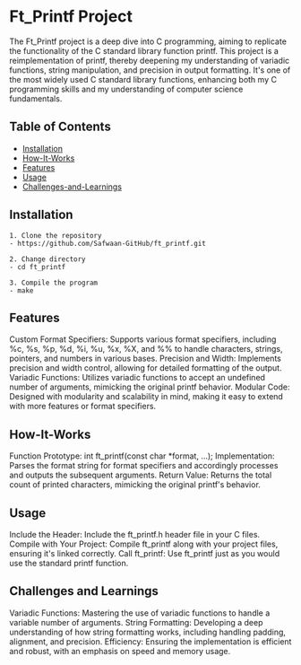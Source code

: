 # Ft_Printf Project

The Ft_Printf project is a deep dive into C programming, aiming to replicate the functionality of the C standard library function printf. This project is a reimplementation of printf, thereby deepening my understanding of variadic functions, string manipulation, and precision in output formatting. It's one of the most widely used C standard library functions, enhancing both my C programming skills and my understanding of computer science fundamentals.

## Table of Contents
- [Installation](#installation)
- [How-It-Works](#how-It-Works)
- [Features](#features)
- [Usage](#usage)
- [Challenges-and-Learnings](#challenges-and-learnings)

## Installation

```
1. Clone the repository
- https://github.com/Safwaan-GitHub/ft_printf.git

2. Change directory
- cd ft_printf

3. Compile the program
- make
```

## Features

Custom Format Specifiers: Supports various format specifiers, including %c, %s, %p, %d, %i, %u, %x, %X, and %% to handle characters, strings, pointers, and numbers in various bases.
Precision and Width: Implements precision and width control, allowing for detailed formatting of the output.
Variadic Functions: Utilizes variadic functions to accept an undefined number of arguments, mimicking the original printf behavior.
Modular Code: Designed with modularity and scalability in mind, making it easy to extend with more features or format specifiers.

## How-It-Works

Function Prototype: int ft_printf(const char *format, ...);
Implementation: Parses the format string for format specifiers and accordingly processes and outputs the subsequent arguments.
Return Value: Returns the total count of printed characters, mimicking the original printf's behavior.

## Usage

Include the Header: Include the ft_printf.h header file in your C files.
Compile with Your Project: Compile ft_printf along with your project files, ensuring it's linked correctly.
Call ft_printf: Use ft_printf just as you would use the standard printf function.

## Challenges and Learnings

Variadic Functions: Mastering the use of variadic functions to handle a variable number of arguments.
String Formatting: Developing a deep understanding of how string formatting works, including handling padding, alignment, and precision.
Efficiency: Ensuring the implementation is efficient and robust, with an emphasis on speed and memory usage.
